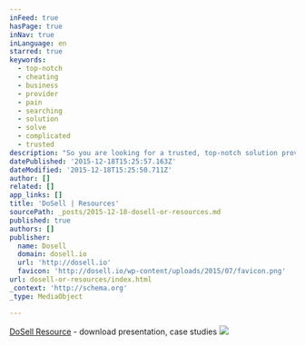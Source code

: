 ```yaml
---
inFeed: true
hasPage: true
inNav: true
inLanguage: en
starred: true
keywords:
  - top-notch
  - cheating
  - business
  - provider
  - pain
  - searching
  - solution
  - solve
  - complicated
  - trusted
description: "So you are looking for a trusted, top-notch solution provider to solve your business's engineering and business process problems? Searching for the best possible service provider is a PAIN, because there are millions outside of your door and they are cheating you, slow, complicated and make your project fail."
datePublished: '2015-12-18T15:25:57.163Z'
dateModified: '2015-12-18T15:25:50.711Z'
author: []
related: []
app_links: []
title: 'DoSell | Resources'
sourcePath: _posts/2015-12-18-dosell-or-resources.md
published: true
authors: []
publisher:
  name: Dosell
  domain: dosell.io
  url: 'http://dosell.io'
  favicon: 'http://dosell.io/wp-content/uploads/2015/07/favicon.png'
url: dosell-or-resources/index.html
_context: 'http://schema.org'
_type: MediaObject

---
```

[DoSell Resource][0] - download presentation, case studies
![](https://the-grid-user-content.s3-us-west-2.amazonaws.com/5593b734-232f-4aec-9f0d-2b39597f4802.png)

[0]: http://dosell.io/resources-case-studies/